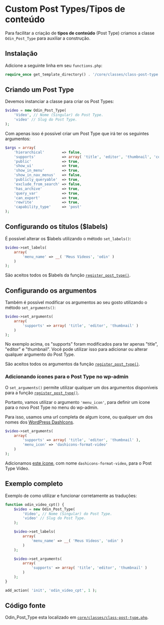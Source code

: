 # Custom Post Types/Tipos de conteúdo

Para facilitar a criação de **tipos de conteúdo** (Post Type) criamos a classe `Odin_Post_Type` para auxiliar a construção.

## Instalação

Adicione a seguinte linha em seu `functions.php`:

```php
require_once get_template_directory() . '/core/classes/class-post-type.php';
```

## Criando um Post Type

Devemos instanciar a classe para criar os Post Types:

```php
$video = new Odin_Post_Type(
    'Video', // Nome (Singular) do Post Type.
    'video' // Slug do Post Type.
);
```

Com apenas isso é possível criar um Post Type que irá ter os seguintes argumentos:

```php
$args = array(
    'hierarchical'        => false,
    'supports'            => array( 'title', 'editor', 'thumbnail', 'comments', 'revisions' ),
    'public'              => true,
    'show_ui'             => true,
    'show_in_menu'        => true,
    'show_in_nav_menus'   => false,
    'publicly_queryable'  => true,
    'exclude_from_search' => false,
    'has_archive'         => true,
    'query_var'           => true,
    'can_export'          => true,
    'rewrite'             => true,
    'capability_type'     => 'post'
);
```

## Configurando os títulos ($labels)

É possível alterar os $labels utilizando o método `set_labels()`:

```php
$video->set_labels(
    array(
        'menu_name' => __( 'Meus Videos', 'odin' )
    )
);
```

São aceitos todos os $labels da função [`register_post_type()`](http://codex.wordpress.org/Function_Reference/register_post_type#Arguments).

## Configurando os argumentos

Também é possível modificar os argumentos ao seu gosto utilizando o método `set_arguments()`:

```php
$video->set_arguments(
    array(
        'supports' => array( 'title', 'editor', 'thumbnail' )
    )
);
```

No exemplo acima, os "supports" foram modificados para ter apenas "title", "editor" e "thumbnail". Você pode utilizar isso para adicionar ou alterar qualquer argumento do Post Type.

São aceitos todos os argumentos da função [`register_post_type()`](http://codex.wordpress.org/Function_Reference/register_post_type#Arguments).

### Adicionando ícones para o Post Type no wp-admin

O `set_arguments()` permite utilizar qualquer um dos argumentos disponíveis para a função [`register_post_type()`](http://codex.wordpress.org/Function_Reference/register_post_type#Arguments).

Portanto, vamos utilizar o argumento `'menu_icon'`, para definir um ícone para o novo Post Type no menu do wp-admin.

Para isso, usamos uma url completa de algum ícone, ou qualquer um dos nomes dos [WordPress DashIcons](https://developer.wordpress.org/resource/dashicons).

```php
$video->set_arguments(
    array(
        'supports' => array( 'title', 'editor', 'thumbnail' ),
        'menu_icon' => 'dashicons-format-video'
    )
);
```

Adicionamos [este ícone](https://developer.wordpress.org/resource/dashicons/#format-video), com nome `dashicons-format-video`, para o Post Type Vídeo.

## Exemplo completo

Exemplo de como utilizar e funcionar corretamente as traduções:

```php
function odin_video_cpt() {
    $video = new Odin_Post_Type(
        'Video', // Nome (Singular) do Post Type.
        'video' // Slug do Post Type.
    );

    $video->set_labels(
        array(
            'menu_name' => __( 'Meus Videos', 'odin' )
        )
    );

    $video->set_arguments(
        array(
            'supports' => array( 'title', 'editor', 'thumbnail' )
        )
    );
}

add_action( 'init', 'odin_video_cpt', 1 );
```

## Código fonte

Odin_Post_Type esta localizado em [`core/classes/class-post-type.php`](https://github.com/wpbrasil/odin/blob/master/core/classes/class-post-type.php).
